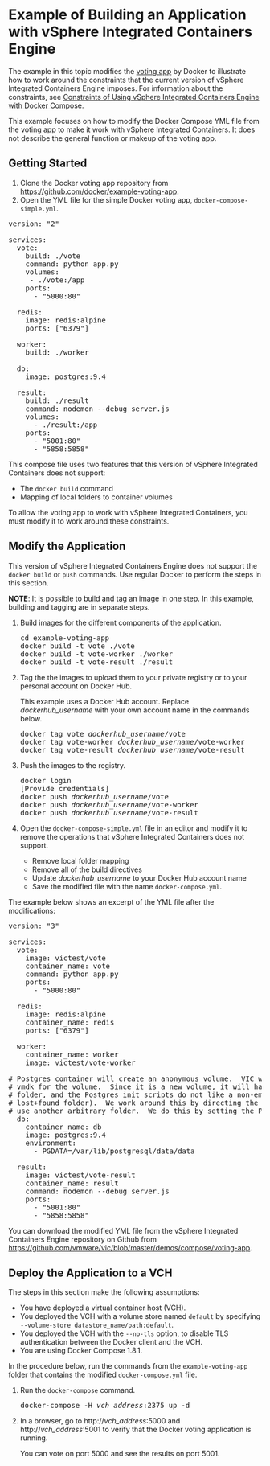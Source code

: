 # Example of Building an Application with vSphere Integrated Containers Engine #

The example in this topic modifies the [voting app](https://github.com/docker/example-voting-app) by Docker to illustrate how to work around the constraints that the current version of vSphere Integrated Containers Engine imposes. For information about the constraints, see [Constraints of Using vSphere Integrated Containers Engine with Docker Compose](constraints_using_compose.md). 

This example focuses on how to modify the Docker Compose YML file from the voting app to make it work with vSphere Integrated Containers. It does not describe the general function or makeup of the voting app.  

## Getting Started ##

1. Clone the Docker voting app repository from https://github.com/docker/example-voting-app.
2. Open the YML file for the simple Docker voting app, `docker-compose-simple.yml`.

<pre>
version: "2"

services:
  vote:
    build: ./vote
    command: python app.py
    volumes:
     - ./vote:/app
    ports:
      - "5000:80"

  redis:
    image: redis:alpine
    ports: ["6379"]

  worker:
    build: ./worker

  db:
    image: postgres:9.4

  result:
    build: ./result
    command: nodemon --debug server.js
    volumes:
      - ./result:/app
    ports:
      - "5001:80"
      - "5858:5858"
</pre>

This compose file uses two features that this version of vSphere Integrated Containers does not support:

- The `docker build` command
- Mapping of local folders to container volumes 

To allow the voting app to work with vSphere Integrated Containers, you must modify it to work around these constraints. 

## Modify the Application ##

This version of vSphere Integrated Containers Engine does not support the `docker build` or `push` commands. Use regular Docker to perform the steps in this section.

**NOTE**: It is possible to build and tag an image in one step. In this example, building and tagging are in separate steps.

1. Build images for the different components of the application.

   <pre>cd example-voting-app  
   docker build -t vote ./vote  
   docker build -t vote-worker ./worker  
   docker build -t vote-result ./result</pre>

2. Tag the the images to upload them to your private registry or to your personal account on Docker Hub. 
   
   This example uses a Docker Hub account. Replace <i>dockerhub_username</i> with your own account name in the commands below.

   <pre>docker tag vote <i>dockerhub_username</i>/vote  
   docker tag vote-worker <i>dockerhub_username</i>/vote-worker  
   docker tag vote-result <i>dockerhub_username</i>/vote-result</pre>
    
3. Push the images to the registry.

   <pre>docker login 
   [Provide credentials] 
   docker push <i>dockerhub_username</i>/vote  
   docker push <i>dockerhub_username</i>/vote-worker  
   docker push <i>dockerhub_username</i>/vote-result</pre> 

4. Open the `docker-compose-simple.yml` file in an editor and modify it to remove the operations that vSphere Integrated Containers does not support.

    - Remove local folder mapping
    - Remove all of the build directives
    - Update <i>dockerhub_username</i> to your Docker Hub account name
    - Save the modified file with the name `docker-compose.yml`.  

The example below shows an excerpt of the YML file after the modifications:
 
<pre>
version: "3"

services:
  vote:
    image: victest/vote
    container_name: vote
    command: python app.py
    ports:
      - "5000:80"

  redis:
    image: redis:alpine
    container_name: redis
    ports: ["6379"]

  worker:
    container_name: worker
    image: victest/vote-worker

# Postgres container will create an anonymous volume.  VIC will use a
# vmdk for the volume.  Since it is a new volume, it will have a lost+found
# folder, and the Postgres init scripts do not like a non-empty folder (the
# lost+found folder).  We work around this by directing the init scripts to
# use another arbitrary folder.  We do this by setting the PGDATA env var.
  db:
    container_name: db
    image: postgres:9.4
    environment:
      - PGDATA=/var/lib/postgresql/data/data

  result:
    image: victest/vote-result
    container_name: result
    command: nodemon --debug server.js
    ports:
      - "5001:80"
      - "5858:5858"
</pre>

You can download the modified YML file from the vSphere Integrated Containers Engine repository on Github from https://github.com/vmware/vic/blob/master/demos/compose/voting-app. 

## Deploy the Application to a VCH ##

The steps in this section make the following assumptions:

- You have deployed a virtual container host (VCH).
- You deployed the VCH with a volume store named `default` by specifying  `--volume-store datastore_name/path:default`.
- You deployed the VCH with the `--no-tls` option, to disable TLS authentication between the Docker client and the VCH.
- You are using Docker Compose 1.8.1.

In the procedure below, run the commands from the `example-voting-app`  folder that contains the modified `docker-compose.yml` file.

1. Run the `docker-compose` command.

	<pre>docker-compose -H <i>vch_address</i>:2375 up -d</pre>

2. In a browser, go to http://*vch_address*:5000 and http://*vch_address*:5001 to verify that the Docker voting application is running.
 
   You can vote on port 5000 and see the results on port 5001.
